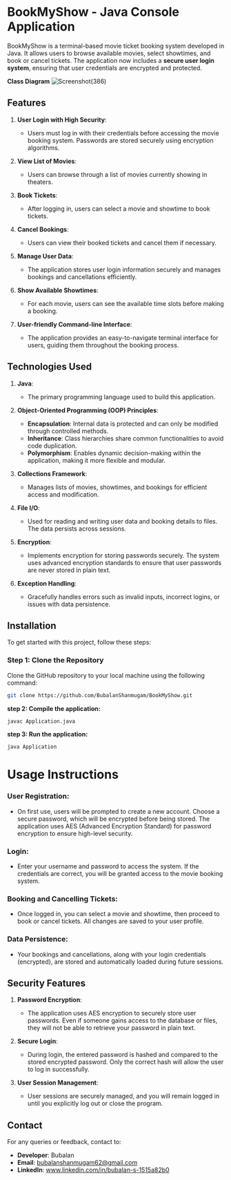 # **BookMyShow - Java Console Application**

BookMyShow is a terminal-based movie ticket booking system developed in Java. It allows users to browse available movies, select showtimes, and book or cancel tickets. The application now includes a **secure user login system**, ensuring that user credentials are encrypted and protected.

**Class Diagram**
![Screenshot(386)](https://excalidraw.com/#json=7Va4HEresQGLXZnuVPQsW,_hv3AYggu6SU95qUH2OkaQ)

## **Features**

1. **User Login with High Security**:
   - Users must log in with their credentials before accessing the movie booking system. Passwords are stored securely using encryption algorithms.

2. **View List of Movies**:
   - Users can browse through a list of movies currently showing in theaters.

3. **Book Tickets**:
   - After logging in, users can select a movie and showtime to book tickets.

4. **Cancel Bookings**:
   - Users can view their booked tickets and cancel them if necessary.

5. **Manage User Data**:
   - The application stores user login information securely and manages bookings and cancellations efficiently.

6. **Show Available Showtimes**:
   - For each movie, users can see the available time slots before making a booking.

7. **User-friendly Command-line Interface**:
   - The application provides an easy-to-navigate terminal interface for users, guiding them throughout the booking process.

## **Technologies Used**

1. **Java**:
   - The primary programming language used to build this application.

2. **Object-Oriented Programming (OOP) Principles**:
   - **Encapsulation**: Internal data is protected and can only be modified through controlled methods.
   - **Inheritance**: Class hierarchies share common functionalities to avoid code duplication.
   - **Polymorphism**: Enables dynamic decision-making within the application, making it more flexible and modular.

3. **Collections Framework**:
   - Manages lists of movies, showtimes, and bookings for efficient access and modification.

4. **File I/O**:
   - Used for reading and writing user data and booking details to files. The data persists across sessions.

5. **Encryption**:
   - Implements encryption for storing passwords securely. The system uses advanced encryption standards to ensure that user passwords are never stored in plain text.

6. **Exception Handling**:
   - Gracefully handles errors such as invalid inputs, incorrect logins, or issues with data persistence.

## **Installation**

To get started with this project, follow these steps:

### **Step 1: Clone the Repository**

Clone the GitHub repository to your local machine using the following command:

```bash
git clone https://github.com/BubalanShanmugam/BookMyShow.git
```
**step 2: Compile the application:**
```bash
javac Application.java
```
**step 3:  Run the application:**
```bash   
java Application
```
# **Usage Instructions**

### **User Registration**:
- On first use, users will be prompted to create a new account. Choose a secure password, which will be encrypted before being stored. The application uses AES (Advanced Encryption Standard) for password encryption to ensure high-level security.

### **Login**:
- Enter your username and password to access the system. If the credentials are correct, you will be granted access to the movie booking system.

### **Booking and Cancelling Tickets**:
- Once logged in, you can select a movie and showtime, then proceed to book or cancel tickets. All changes are saved to your user profile.

### **Data Persistence**:
- Your bookings and cancellations, along with your login credentials (encrypted), are stored and automatically loaded during future sessions.

## **Security Features**

1. **Password Encryption**:
   - The application uses AES encryption to securely store user passwords. Even if someone gains access to the database or files, they will not be able to retrieve your password in plain text.

2. **Secure Login**:
   - During login, the entered password is hashed and compared to the stored encrypted password. Only the correct hash will allow the user to log in successfully.

3. **User Session Management**:
   - User sessions are securely managed, and you will remain logged in until you explicitly log out or close the program.

## **Contact**

For any queries or feedback, contact to:

- **Developer**: Bubalan 
- **Email**: bubalanshanmugam62@gmail.com
- **LinkedIn**: www.linkedin.com/in/bubalan-s-1515a82b0







